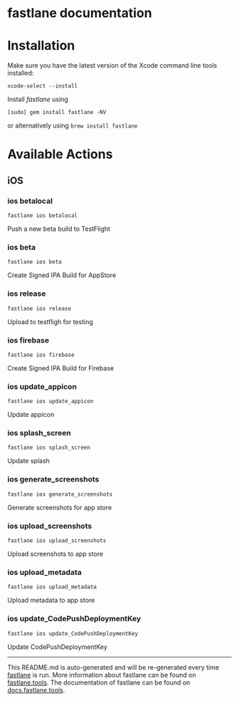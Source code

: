 fastlane documentation
================
# Installation

Make sure you have the latest version of the Xcode command line tools installed:

```
xcode-select --install
```

Install _fastlane_ using
```
[sudo] gem install fastlane -NV
```
or alternatively using `brew install fastlane`

# Available Actions
## iOS
### ios betalocal
```
fastlane ios betalocal
```
Push a new beta build to TestFlight
### ios beta
```
fastlane ios beta
```
Create Signed IPA Build for AppStore
### ios release
```
fastlane ios release
```
Upload to testfligh for testing
### ios firebase
```
fastlane ios firebase
```
Create Signed IPA Build for Firebase
### ios update_appicon
```
fastlane ios update_appicon
```
Update appicon
### ios splash_screen
```
fastlane ios splash_screen
```
Update splash
### ios generate_screenshots
```
fastlane ios generate_screenshots
```
Generate screenshots for app store
### ios upload_screenshots
```
fastlane ios upload_screenshots
```
Upload screenshots to app store
### ios upload_metadata
```
fastlane ios upload_metadata
```
Upload metadata to app store
### ios update_CodePushDeploymentKey
```
fastlane ios update_CodePushDeploymentKey
```
Update CodePushDeploymentKey

----

This README.md is auto-generated and will be re-generated every time [fastlane](https://fastlane.tools) is run.
More information about fastlane can be found on [fastlane.tools](https://fastlane.tools).
The documentation of fastlane can be found on [docs.fastlane.tools](https://docs.fastlane.tools).
